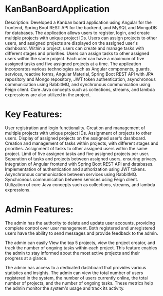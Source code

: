 # KanBanBoardApplication
Description: Developed a Kanban board application using Angular for the frontend, Spring Boot REST API for the backend, and MySQL and MongoDB for databases. The application allows users to register, login, and create multiple projects with unique project IDs. Users can assign projects to other users, and assigned projects are displayed on the assigned user's dashboard. Within a project, users can create and manage tasks with different stages and priorities. Users can assign tasks to other assigned users within the same project. Each user can have a maximum of five assigned tasks and five assigned projects at a time. The application incorporates various technologies such as Angular components, guards, services, reactive forms, Angular Material, Spring Boot REST API with JPA repository and Mongo repository, JWT token authentication, asynchronous communication using RabbitMQ, and synchronous communication using Feign client. Core Java concepts such as collections, streams, and lambda expressions are also utilized in the project.

# Key Features:
User registration and login functionality.
Creation and management of multiple projects with unique project IDs.
Assignment of projects to other users.
Display of assigned projects on the assigned user's dashboard.
Creation and management of tasks within projects, with different stages and priorities.
Assignment of tasks to other assigned users within the same project.
Limit of five assigned tasks and five assigned projects per user.
Separation of tasks and projects between assigned users, ensuring privacy.
Integration of Angular frontend with Spring Boot REST API and databases.
Implementation of authentication and authorization using JWT tokens.
Asynchronous communication between services using RabbitMQ.
Synchronous communication between services using Feign client.
Utilization of core Java concepts such as collections, streams, and lambda expressions.

# Admin Features:
The admin has the authority to delete and update user accounts, providing complete control over user management.
Both registered and unregistered users have the ability to send messages and provide feedback to the admin.

The admin can easily View the top 5 projects, view the project creator, and track the number of ongoing tasks within each project. This feature enables the admin to stay informed about the most active projects and their progress at a glance.

The admin has access to a dedicated dashboard that provides various statistics and insights. The admin can view the total number of users registered in the system, the number of users currently online, the total number of projects, and the number of ongoing tasks. These metrics help the admin monitor the system's usage and track its activity.
